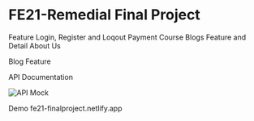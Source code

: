 # FE21-Remedial Final Project

Feature
Login, Register and Loqout
Payment Course
Blogs Feature and Detail
About Us

Blog Feature

API Documentation

![API Mock](https://github.com/fe21-skilvul/FE21-Remedial/assets/122739838/7ad6dc91-c547-40db-ad6f-9dc81e6c79d6)


Demo
fe21-finalproject.netlify.app
